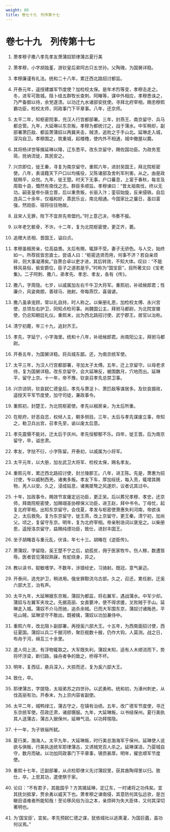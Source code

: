 ```yaml
---
weight: 80
title: 卷七十九　列传第十七
---
```


# 卷七十九　列传第十七

1. <span id="卷七十九　列传第十七-1"></span>
萧孝穆子撒八孝先孝友萧蒲奴耶律蒲古夏行美

2. <span id="卷七十九　列传第十七-2"></span>
萧孝穆，小字胡独堇，游钦皇后弟阿古只五世孙。父陶瑰，为国舅详稳。

3. <span id="卷七十九　列传第十七-3"></span>
孝穆廉谨有礼法。统和二十八年，累迁西北路招讨都监。

4. <span id="卷七十九　列传第十七-4"></span>
开泰元年，遥授建雄军节度使？加检校太保。是年术烈等变，孝穆击走之。冬，进军可敦城。阻卜结五群牧长查刺、阿睹等，谋中外相应，孝穆悉诛之，乃严备御以待，余党遂溃。以功迁九水诸部安抚使。寻拜北府宰相，赐忠穆熙霸功臣，检校太师，同政事门下平章事。八年，还京师。

5. <span id="卷七十九　列传第十七-5"></span>
太平二年，知枢密院事，充汉人行宫都部署。三年，封燕王、南京留守、兵马都总管。九年，大延琳以东京叛，孝穆为都统讨之，战于蒲水。中军稍却，副部署萧匹敌、都监萧蒲奴以两冀夹击，贼溃，追败之于手山北。延琳走入城，深沟自卫。孝穆围之，筑重城，起楼橹，使内外不相通，城中撤屋以爨。

6. <span id="卷七十九　列传第十七-6"></span>
其将杨详世等擒延琳以降，辽东悉平。改东京留守，赐佐国功臣。为政务宽简，抚纳流徙，其民安之。

7. <span id="卷七十九　列传第十七-7"></span>
兴宗即位，徙王秦，寻复为南京留守。重熙六年，进封吴国王，拜北院枢密使。八年，表请籍天下户口以均徭役，又陈诸部及舍利军利害。从之。由是政赋稍平，众悦。九年，徙王楚。时天下无事，户口蕃息，上富于春秋，每言及周取十县，慨然有南伐之志。群臣多顺旨。孝穆谏曰：“昔太祖南伐，终以无功。嗣圣皇帝仆唐立晋，后以重贵叛，长驱入汴；銮驭始旋，反来侵轶。自后连兵二十余年，仅福和好，蒸民乐业，南北相通。今国家比之曩日，虽曰富强，然勋臣、宿将往往物故。

8. <span id="卷七十九　列传第十七-8"></span>
且宋人无罪，陛下不宜弃先帝盟约。”时上意己决，书奏不报。

9. <span id="卷七十九　列传第十七-9"></span>
以年老乞骸骨，不许。十二年，复为北院枢密使，更正齐，薨。

10. <span id="卷七十九　列传第十七-10"></span>
追赠大丞相、晋国王，谥曰贞。

11. <span id="卷七十九　列传第十七-11"></span>
孝穆虽椒房亲，位高益畏。太后有赐，辄辞不受。妻子无骄色。与人交，始终如一。所荐拔皆忠直士。尝语人曰：“枢密选贤而用，何事不济？若自亲烦碎，则大事凝滞矣。”自萧合卓以吏才进，其后转效，不知大体。叹曰：“不能移风易俗，偷安爵位，臣子之道若是乎。”时称为“国宝臣”，目所著文曰《宝老集》。二子阿刺、撒八，弟孝先、孝忠、孝友，各有《传》。

12. <span id="卷七十九　列传第十七-12"></span>
撒八，字周隐。七岁，以戚属加左右千牛卫大将军。重熙初，补祗候郎君；性廉介，风姿爽朗，善球马、驰射。帝每燕饮，喜谐谑。

13. <span id="卷七十九　列传第十七-13"></span>
撒八虽承宠顾，常以礼自持，时人称之。以柴册礼恩，加检校太傅、永兴宫使，总领左右护卫，同知点检司事。尚魏国公主，拜驸马都尉，为北院宣徽使，仍总知朝廷礼仪。重熙末，出为西北路招讨使、武宁郡王。居官以治称。

14. <span id="卷七十九　列传第十七-14"></span>
清宁初薨，年三十九，追封齐王。

15. <span id="卷七十九　列传第十七-15"></span>
孝先，字延宁，小字海里。统和十八年，补祗候郎君。尚南阳公主，拜驸马都尉。

16. <span id="卷七十九　列传第十七-16"></span>
开泰五年，为国舅详稳。将兵城东鄙。还，为南京统军使。

17. <span id="卷七十九　列传第十七-17"></span>
太平三年，为汉人行宫都部署，寻加太子太傅。五年，迁上京留守。以母老求侍，复为国舅详稳。改东京留守。会大延琳反，被围数月，穴地而出。延琳平，留守上京。十一年，帝不豫，钦哀召孝先总禁卫事。

18. <span id="卷七十九　列传第十七-18"></span>
兴宗谅阴，钦哀弑仁德皇后，孝先与萧浞卜、萧匹敌等谋居多。及钦哀摄政，遥授天平军节度使，加守司徒，兼政事令。

19. <span id="卷七十九　列传第十七-19"></span>
重熙初，封楚王，为北院枢密使。孝先以椒房亲，为太后所重。

20. <span id="卷七十九　列传第十七-20"></span>
在枢府，好恶自恣，权倾人主，朝多侧目。三年，太后与孝先谋废立事，帝知之，勒卫兵出宫，召孝先至，谕以废太后意。

21. <span id="卷七十九　列传第十七-21"></span>
孝先震慑不能对。迁太后于庆州。孝先恒郁郁不乐。四年，徙王晋。后为南京留守，卒，谥忠肃。

22. <span id="卷七十九　列传第十七-22"></span>
孝友，字挞不衍，小字陈留。开泰初，以戚属为小将军。

23. <span id="卷七十九　列传第十七-23"></span>
太平元年，以大册，加左武卫大将军、检校太保，赐名孝友。

24. <span id="卷七十九　列传第十七-24"></span>
重熙元年，累迁西北路招讨使，封兰陵郡王。八年，进王陈。先是，萧惠为招讨使，专以威制西羌，诸夷多叛。孝友下车，厚加绥抚，每入贡，辄增其赐物，羌人以安。久之，浸成姑息，诸夷桀骜之风遂炽，议者讥其过中。

25. <span id="卷七十九　列传第十七-25"></span>
十年，加政事令，赐效节宣庸定远功臣，更正吴。后以葬兄孝穆、孝忠，还京师，拜南院枢密使，加赐翊圣协穆保义功臣，进王赵，拜中书令。丁母忧，起复北府宰相，出知东京留守。会伐夏，孝发与枢密使萧惠失利河南，帝欲诛之，太后救免。复为东京留守，徙王燕，改上京留守，更王秦。清宁初，加尚父。顷之，复留守东京。明年，复为北府宰相。帝亲制诰词以褒宠之。以柴册恩，遥授洛京留守，益赐纯德功臣，致仕，进封丰国王。

26. <span id="卷七十九　列传第十七-26"></span>
坐子胡睹首与重元乱，伏诛，年七十三。胡睹在《逆臣传》。

27. <span id="卷七十九　列传第十七-27"></span>
萧蒲奴，字留隐，奚王楚不宁之后，幼孤贫，佣于医家牧牛。伤人稼，数遭笞辱。医者尝见蒲奴熟寐，有蛇绕身，异之。

28. <span id="卷七十九　列传第十七-28"></span>
教以读书，聪敏嗜学。不数年，涉猎经史，习骑射。既冠，意气豪迈。

29. <span id="卷七十九　列传第十七-29"></span>
开泰间，选充护卫，稍进用。俄坐罪黥流乌古部。久之，召还，累任剧，迁奚六部大王，治有声。

30. <span id="卷七十九　列传第十七-30"></span>
太平九年，大延琳据东京叛，蒲奴为都监，将右翼军，遇战蒲水。中军少却。蒲奴与左翼军夹攻之。先据高丽、女直要冲，使不得求援，叉败贼于手山。延琳走入城。蒲奴不介马而驰，追杀余贼。已而大军围东京，蒲奴讨诸叛邑，平吼山贼，延琳坚守不敢出。既被擒，蒲奴以功加兼侍中。

31. <span id="卷七十九　列传第十七-31"></span>
重熙六年，改北阻卜副部署，再授奚六部大王。十五年，为西南面招讨使，西征夏国。蒲奴以兵二千据河桥，聚巨舰数十艘，仍作大钩，人莫测。战之日，布舟于河，绵互三十余里。

32. <span id="卷七十九　列传第十七-32"></span>
遣人伺上流，有浮物辄取之。大军既失利，蒲奴未知，适有人木顺流而下，势将坏浮梁，断归路，操舟者争的致之，桥得不坏。

33. <span id="卷七十九　列传第十七-33"></span>
明年，复西征，悬兵深入，大掠而还，复为奚六部大王。

34. <span id="卷七十九　列传第十七-34"></span>
致仕，卒。

35. <span id="卷七十九　列传第十七-35"></span>
耶律蒲古，字提隐，太祖弟苏之四世孙。以武勇称。统和初，为涿州刺史，从伐高丽有功。开泰末，为上京内容省副使。

36. <span id="卷七十九　列传第十七-36"></span>
太平二年，城鸭绿江，蒲古守之，在镇有治绩。五年，改广德军节度使，寻迁东京统军使。莅政迁肃，诸部慑服。九年，大延琳叛，以书结保州。夏行美执其人送蒲古，蒲古入据保州，延琳气沮。以功拜惕隐。

37. <span id="卷七十九　列传第十七-37"></span>
十一年，为子铁骊所弑。

38. <span id="卷七十九　列传第十七-38"></span>
夏行美，渤海人。太平九年，大延琳叛，时行美总渤海军于保州。延琳使人说欲与俱叛，行美执送统军耶律蒲古，又诱贼党百人杀之。延琳谋沮，乃婴城自守，数月而破。以功加同政事门下平章事，锡赍甚厚。明年，擢忠顺军节度使。

39. <span id="卷七十九　列传第十七-39"></span>
重熙十七年，迁副部署，从点检耶律义先讨蒲奴里，获其酋陶得里以归。致仕，卒。上思其功，遣使祭于家。

40. <span id="卷七十九　列传第十七-40"></span>
论曰：“不有君子，其能国乎？方其擒延琳，定辽东，一时诸将之功伟矣。宜其抚剑抵掌，贾余勇以威天下也。萧孝穆之谏南侵，其意防何其弘远欤，是岂瞋目语难者所能知哉！至论移风俗为治之本，亲烦碎为失大臣体，又何其深切著明也。

41. <span id="卷七十九　列传第十七-41"></span>
为‘国宝臣’，宜矣。孝先预弑仁德之谋，犹依城社以逃熏灌，为国巨蠹，虽功何议焉。”
